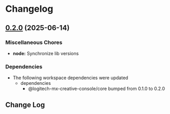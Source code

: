 # Changelog

## [0.2.0](https://github.com/Julusian/node-logitech-mx-creative-console/compare/node-v0.1.0...node-v0.2.0) (2025-06-14)


### Miscellaneous Chores

* **node:** Synchronize lib versions


### Dependencies

* The following workspace dependencies were updated
  * dependencies
    * @logitech-mx-creative-console/core bumped from 0.1.0 to 0.2.0

## Change Log
